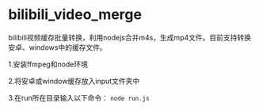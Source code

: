 # bilibili_video_merge
bilibili视频缓存批量转换，利用nodejs合并m4s，生成mp4文件。目前支持转换安卓、windows中的缓存文件。

1.安装ffmpeg和node环境

2.将安卓或window缓存放入input文件夹中

3.在run所在目录输入以下命令：
`node run.js`
